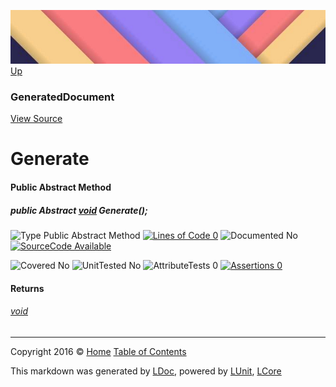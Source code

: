 ![](../Content/LDoc-banner-small.png "")
[Up](GeneratedDocument.md)

### GeneratedDocument
[View Source](../Markdown/GeneratedDocument.cs)

# Generate

#### Public Abstract Method

##### public Abstract <a href="https://msdn.microsoft.com/en-us/library/system.void.aspx" alt="">void</a> Generate();

![Type Public Abstract Method](http://b.repl.ca/v1/Type-Public%20Abstract%20Method-blue.png "") [![Lines of Code 0](http://b.repl.ca/v1/Lines%20of%20Code-0-red.png "")](../Markdown/GeneratedDocument.cs#L30)    ![Documented No](http://b.repl.ca/v1/Documented-No-red.png "") [![SourceCode Available](http://b.repl.ca/v1/SourceCode-Available-brightgreen.png "")](../Markdown/GeneratedDocument.cs#L30)

![Covered No](http://b.repl.ca/v1/Covered-No-red.png "") ![UnitTested No](http://b.repl.ca/v1/UnitTested-No-lightgrey.png "") ![AttributeTests 0](http://b.repl.ca/v1/AttributeTests-0-lightgrey.png "") [![Assertions 0](http://b.repl.ca/v1/Assertions-0-lightgrey.png "")](../Markdown/GeneratedDocument.cs)

#### Returns

###### [void](https://msdn.microsoft.com/en-us/library/system.void.aspx)



---

Copyright 2016 &copy; [Home](../../README.md) [Table of Contents](../../TableOfContents.md)

This markdown was generated by [LDoc](https://github.com/CodeSingularity/LDoc), powered by [LUnit](https://github.com/CodeSingularity/LUnit), [LCore](https://github.com/CodeSingularity/LCore)

